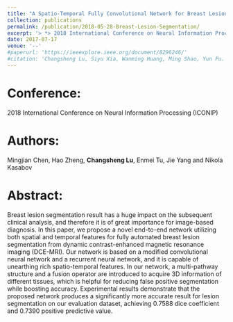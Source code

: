 ```yaml
---
title: "A Spatio-Temporal Fully Convolutional Network for Breast Lesion Segmentation in DCE-MRI"
collection: publications
permalink: /publication/2018-05-28-Breast-Lesion-Segmentation/
excerpt: '> *> 2018 International Conference on Neural Information Processing (ICONIP), accepted.*<br>> *Mingjian Chen, Hao Zheng, **Changsheng Lu**, Enmei Tu, Jie Yang and Nikola Kasabov*<br>> In this paper, we propose a novel end-to-end network utilizing both spatial and temporal features for fully automated breast lesion segmentation from dynamic contrast-enhanced magnetic resonance imaging (DCE-MRI). Our network is based on a modified convolutional neural network and a recurrent neural network, and it is capable of unearthing rich spatio-temporal features. In our network, a multi-pathway structure and a fusion operator are introduced to acquire 3D information of different tissues, which is helpful for reducing false positive segmentation while boosting accuracy.'
date: 2017-07-17
venue: '--'
#paperurl: 'https://ieeexplore.ieee.org/document/8296246/'
#citation: 'Changsheng Lu, Siyu Xia, Wanming Huang, Ming Shao, Yun Fu. Circle Detection by Arc-support Line Segments. In: The 24rd IEEE International Conference on Image Processing (ICIP).'
---
```


Conference:
===
2018 International Conference on Neural Information Processing (ICONIP)

Authors: 
===
Mingjian Chen, Hao Zheng, **Changsheng Lu**, Enmei Tu, Jie Yang and Nikola Kasabov

Abstract: 
===
Breast lesion segmentation result has a huge impact on the subsequent clinical analysis, and therefore it is of great importance for image-based diagnosis. In this paper, we propose a novel end-to-end network utilizing both spatial and temporal features for fully automated breast lesion segmentation from dynamic contrast-enhanced magnetic resonance imaging (DCE-MRI). Our network is based on a modified convolutional neural network and a recurrent neural network, and it is capable of unearthing rich spatio-temporal features. In our network, a multi-pathway structure and a fusion operator are introduced to acquire 3D information of different tissues, which is helpful for reducing false positive segmentation while boosting accuracy. Experimental results demonstrate that the proposed network produces a significantly more accurate result for lesion segmentation on our evaluation dataset, achieving 0.7588 dice coefficient and 0.7390 positive predictive value.

